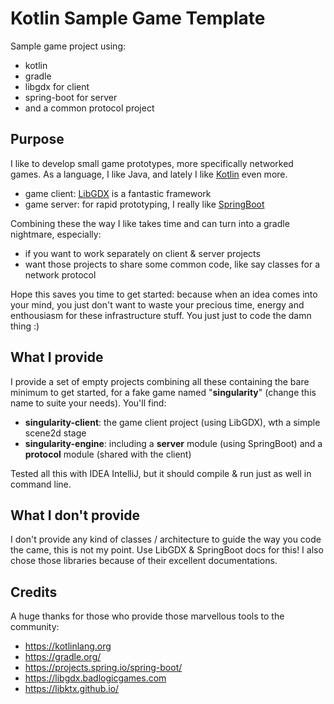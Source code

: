 # Kotlin Sample Game Template
Sample game project using:
* kotlin
* gradle
* libgdx for client
* spring-boot for server
* and a common protocol project

## Purpose
I like to develop small game prototypes, more specifically networked games. As a language, I like Java, and lately I like [Kotlin](https://kotlinlang.org) even more.
* game client: [LibGDX](https://libgdx.badlogicgames.com) is a fantastic framework
* game server: for rapid prototyping, I really like [SpringBoot](https://projects.spring.io/spring-boot)

Combining these the way I like takes time and can turn into a gradle nightmare, especially:
* if you want to work separately on client & server projects
* want those projects to share some common code, like say classes for a network protocol

Hope this saves you time to get started: because when an idea comes into your mind, you just don't want to waste your precious time, energy and enthousiasm for these infrastructure stuff. You just just to code the damn thing :)

## What I provide

I provide a set of empty projects combining all these containing the bare minimum to get started, for a fake game named "**singularity**" (change this name to suite your needs). You'll find:
* **singularity-client**: the game client project (using LibGDX), wth a simple scene2d stage
* **singularity-engine**: including a **server** module (using SpringBoot) and a **protocol** module (shared with the client)

Tested all this with IDEA IntelliJ, but it should compile & run just as well in command line.

## What I don't provide

I don't provide any kind of classes / architecture to guide the way you code the came, this is not my point. Use LibGDX & SpringBoot docs for this! I also chose those libraries because of their excellent documentations.

## Credits

A huge thanks for those who provide those marvellous tools to the community:
* https://kotlinlang.org
* https://gradle.org/
* https://projects.spring.io/spring-boot/
* https://libgdx.badlogicgames.com
* https://libktx.github.io/
